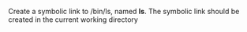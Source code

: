 Create a symbolic link to /bin/ls, named __ls__. The symbolic link should be created in the current working directory
